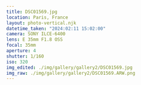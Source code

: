 ```yaml
---
title: DSC01569.jpg
location: Paris, France
layout: photo-vertical.njk
datetime_taken: "2024:02:11 15:02:00"
camera: SONY ILCE-6400
lens: E 35mm F1.8 OSS
focal: 35mm
aperture: 4
shutter: 1/160
iso: 320
img_edited: ./img/gallery/gallery2/DSC01569.jpg
img_raw: ./img/gallery/gallery2/DSC01569.ARW.png
---
```

